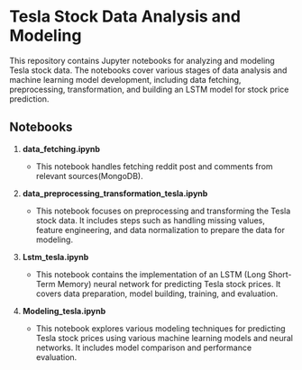 # Tesla Stock Data Analysis and Modeling

This repository contains Jupyter notebooks for analyzing and modeling Tesla stock data. The notebooks cover various stages of data analysis and machine learning model development, including data fetching, preprocessing, transformation, and building an LSTM model for stock price prediction.

## Notebooks

1. **data_fetching.ipynb**
   - This notebook handles fetching reddit post and comments from relevant sources(MongoDB).

2. **data_preprocessing_transformation_tesla.ipynb**
   - This notebook focuses on preprocessing and transforming the Tesla stock data. It includes steps such as handling missing values, feature engineering, and data normalization to prepare the data for modeling.

3. **Lstm_tesla.ipynb**
   - This notebook contains the implementation of an LSTM (Long Short-Term Memory) neural network for predicting Tesla stock prices. It covers data preparation, model building, training, and evaluation.

4. **Modeling_tesla.ipynb**
   - This notebook explores various modeling techniques for predicting Tesla stock prices using various machine learning models and neural networks. It includes model comparison and performance evaluation.



